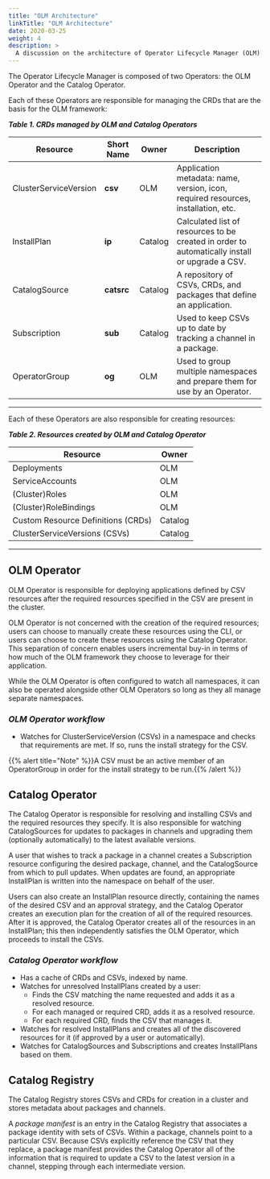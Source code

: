 ```yaml
---
title: "OLM Architecture"
linkTitle: "OLM Architecture"
date: 2020-03-25
weight: 4
description: >
  A discussion on the architecture of Operator Lifecycle Manager (OLM).
---
```



The Operator Lifecycle Manager is composed of two Operators: the OLM Operator and the Catalog Operator.

Each of these Operators are responsible for managing the CRDs that are the basis for the OLM framework:

**_Table 1. CRDs managed by OLM and Catalog Operators_**

| Resource              | Short Name  | Owner   | Description                           |
|-----------------------|-------------|---------|---------------------------------------|
| ClusterServiceVersion | **csv**     | OLM     | Application metadata: name, version, icon, required resources, installation, etc.  |
| InstallPlan           | **ip**      | Catalog | Calculated list of resources to be created in order to automatically install or upgrade a CSV.  |
| CatalogSource         | **catsrc**  | Catalog | A repository of CSVs, CRDs, and packages that define an application.  |
| Subscription          | **sub**     | Catalog | Used to keep CSVs up to date by tracking a channel in a package.  |
| OperatorGroup         | **og**      | OLM     | Used to group multiple namespaces and prepare them for use by an Operator. |
----------------

Each of these Operators are also responsible for creating resources:

**_Table 2. Resources created by OLM and Catalog Operator_**

| Resource                           | Owner   |
|------------------------------------|---------|
| Deployments                        | OLM     |
| ServiceAccounts                    | OLM     |
| (Cluster)Roles                     | OLM     |
| (Cluster)RoleBindings              | OLM     |
| Custom Resource Definitions (CRDs) | Catalog |
| ClusterServiceVersions (CSVs)      | Catalog |
----------------

## OLM Operator

OLM Operator is responsible for deploying applications defined by CSV resources after the required resources specified in the CSV are present in the cluster.

OLM Operator is not concerned with the creation of the required resources; users can choose to manually create these resources using the CLI, or users can choose to create these resources using the Catalog Operator. This separation of concern enables users incremental buy-in in terms of how much of the OLM framework they choose to leverage for their application.

While the OLM Operator is often configured to watch all namespaces, it can also be operated alongside other OLM Operators so long as they all manage separate namespaces.

### _OLM Operator workflow_

* Watches for ClusterServiceVersion (CSVs) in a namespace and checks that requirements are met. If so, runs the install strategy for the CSV.

{{% alert title="Note" %}}A CSV must be an active member of an OperatorGroup in order for the install strategy to be run.{{% /alert %}}

## Catalog Operator

The Catalog Operator is responsible for resolving and installing CSVs and the required resources they specify. It is also responsible for watching CatalogSources for updates to packages in channels and upgrading them (optionally automatically) to the latest available versions.

A user that wishes to track a package in a channel creates a Subscription resource configuring the desired package, channel, and the CatalogSource from which to pull updates. When updates are found, an appropriate InstallPlan is written into the namespace on behalf of the user.

Users can also create an InstallPlan resource directly, containing the names of the desired CSV and an approval strategy, and the Catalog Operator creates an execution plan for the creation of all of the required resources. After it is approved, the Catalog Operator creates all of the resources in an InstallPlan; this then independently satisfies the OLM Operator, which proceeds to install the CSVs.

### _Catalog Operator workflow_

* Has a cache of CRDs and CSVs, indexed by name.
* Watches for unresolved InstallPlans created by a user:
  * Finds the CSV matching the name requested and adds it as a resolved resource.
  * For each managed or required CRD, adds it as a resolved resource.
  * For each required CRD, finds the CSV that manages it.
* Watches for resolved InstallPlans and creates all of the discovered resources for it (if approved by a user or automatically).
* Watches for CatalogSources and Subscriptions and creates InstallPlans based on them.

## Catalog Registry

The Catalog Registry stores CSVs and CRDs for creation in a cluster and stores metadata about packages and channels.

A _package manifest_ is an entry in the Catalog Registry that associates a package identity with sets of CSVs. Within a package, channels point to a particular CSV. Because CSVs explicitly reference the CSV that they replace, a package manifest provides the Catalog Operator all of the information that is required to update a CSV to the latest version in a channel, stepping through each intermediate version.
